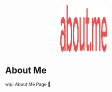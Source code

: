 <div style="
  padding: 1rem 0;
">
<p align="center">
  <img width="150" height="150" src="./public/static/images/icons/about-me.svg" />
</p>

# About Me

wip: About Me Page 🚀

</div>
